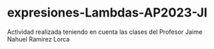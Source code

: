 # expresiones-Lambdas-AP2023-JI

Actividad realizada teniendo en cuenta las clases del Profesor Jaime Nahuel Ramirez Lorca